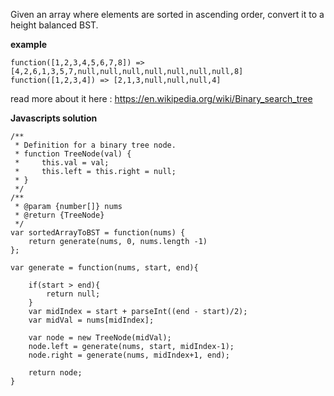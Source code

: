 
Given an array where elements are sorted in ascending order, convert it to a height balanced BST.  

**example**
```
function([1,2,3,4,5,6,7,8]) => [4,2,6,1,3,5,7,null,null,null,null,null,null,null,8]
function([1,2,3,4]) => [2,1,3,null,null,null,4]
```
read more about it here :
https://en.wikipedia.org/wiki/Binary_search_tree

**Javascripts solution**
```
/**
 * Definition for a binary tree node.
 * function TreeNode(val) {
 *     this.val = val;
 *     this.left = this.right = null;
 * }
 */
/**
 * @param {number[]} nums
 * @return {TreeNode}
 */
var sortedArrayToBST = function(nums) {
    return generate(nums, 0, nums.length -1)
};

var generate = function(nums, start, end){

    if(start > end){
        return null;
    }
    var midIndex = start + parseInt((end - start)/2);
    var midVal = nums[midIndex];

    var node = new TreeNode(midVal);
    node.left = generate(nums, start, midIndex-1);
    node.right = generate(nums, midIndex+1, end);

    return node;
}
```
